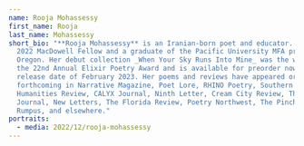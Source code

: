 ```yaml
---
name: Rooja Mohassessy
first_name: Rooja
last_name: Mohassessy
short_bio: "**Rooja Mohassessy** is an Iranian-born poet and educator. She is a
  2022 MacDowell Fellow and a graduate of the Pacific University MFA program in
  Oregon. Her debut collection _When Your Sky Runs Into Mine_ was the winner of
  the 22nd Annual Elixir Poetry Award and is available for preorder now with the
  release date of February 2023. Her poems and reviews have appeared or are
  forthcoming in Narrative Magazine, Poet Lore, RHINO Poetry, Southern
  Humanities Review, CALYX Journal, Ninth Letter, Cream City Review, The Adroit
  Journal, New Letters, The Florida Review, Poetry Northwest, The Pinch, The
  Rumpus, and elsewhere."
portraits:
  - media: 2022/12/rooja-mohassessy
---
```

